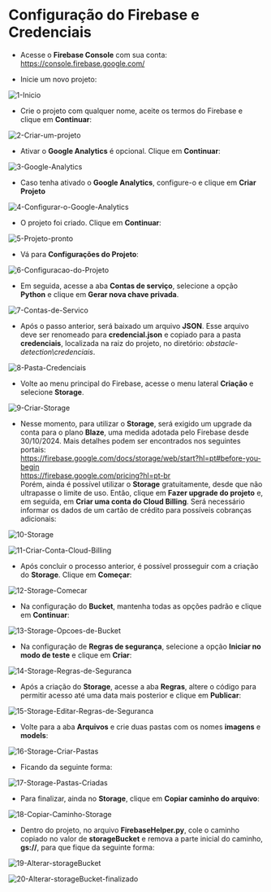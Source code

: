 # Configuração do Firebase e Credenciais

- Acesse o **Firebase Console** com sua conta: https://console.firebase.google.com/

- Inicie um novo projeto:

![1-Inicio](img/1-Inicio.png)

- Crie o projeto com qualquer nome, aceite os termos do Firebase e clique em **Continuar**:

![2-Criar-um-projeto](img/2-Criar-um-projeto.png)

- Ativar o **Google Analytics** é opcional. Clique em **Continuar**:

![3-Google-Analytics](img/3-Google-Analytics.png)

- Caso tenha ativado o **Google Analytics**, configure-o e clique em **Criar Projeto**

![4-Configurar-o-Google-Analytics](img/4-Configurar-o-Google-Analytics.png)

- O projeto foi criado. Clique em **Continuar**:

![5-Projeto-pronto](img/5-Projeto-pronto.png)

- Vá para **Configurações do Projeto**:

![6-Configuracao-do-Projeto](img/6-Configuracao-do-Projeto.png)

- Em seguida, acesse a aba **Contas de serviço**, selecione a opção **Python** e clique em **Gerar nova chave privada**.

![7-Contas-de-Servico](img/7-Contas-de-Servico.png)

- Após o passo anterior, será baixado um arquivo **JSON**. Esse arquivo deve ser renomeado para **credencial.json** e copiado para a pasta **credenciais**, localizada na raiz do projeto, no diretório: *obstacle-detection\credenciais*.

![8-Pasta-Credenciais](img/8-Pasta-Credenciais.png)

- Volte ao menu principal do Firebase, acesse o menu lateral **Criação** e selecione **Storage**.

![9-Criar-Storage](img/9-Criar-Storage.png)

- Nesse momento, para utilizar o **Storage**, será exigido um upgrade da conta para o plano **Blaze**, uma medida adotada pelo Firebase desde 30/10/2024. Mais detalhes podem ser encontrados nos seguintes portais:  
https://firebase.google.com/docs/storage/web/start?hl=pt#before-you-begin  
https://firebase.google.com/pricing?hl=pt-br  
Porém, ainda é possível utilizar o **Storage** gratuitamente, desde que não ultrapasse o limite de uso. Então, clique em **Fazer upgrade do projeto** e, em seguida, em **Criar uma conta do Cloud Billing**. Será necessário informar os dados de um cartão de crédito para possíveis cobranças adicionais:

![10-Storage](img/10-Storage.png)

![11-Criar-Conta-Cloud-Billing](img/11-Criar-Conta-Cloud-Billing.png)

- Após concluir o processo anterior, é possível prosseguir com a criação do **Storage**. Clique em **Começar**:

![12-Storage-Comecar](img/12-Storage-Comecar.png)

- Na configuração do **Bucket**, mantenha todas as opções padrão e clique em **Continuar**:

![13-Storage-Opcoes-de-Bucket](img/13-Storage-Opcoes-de-Bucket.png)

- Na configuração de **Regras de segurança**, selecione a opção **Iniciar no modo de teste** e clique em **Criar**:

![14-Storage-Regras-de-Seguranca](img/14-Storage-Regras-de-Seguranca.png)

- Após a criação do **Storage**, acesse a aba **Regras**, altere o código para permitir acesso até uma data mais posterior e clique em **Publicar**:

![15-Storage-Editar-Regras-de-Seguranca](img/15-Storage-Editar-Regras-de-Seguranca.png)

- Volte para a aba **Arquivos** e crie duas pastas com os nomes **imagens** e **models**:

![16-Storage-Criar-Pastas](img/16-Storage-Criar-Pastas.png)

- Ficando da seguinte forma:

![17-Storage-Pastas-Criadas](img/17-Storage-Pastas-Criadas.png)

- Para finalizar, ainda no **Storage**, clique em **Copiar caminho do arquivo**:

![18-Copiar-Caminho-Storage](img/18-Copiar-Caminho-Storage.png)

- Dentro do projeto, no arquivo **FirebaseHelper.py**, cole o caminho copiado no valor de **storageBucket** e remova a parte inicial do caminho, **gs://**, para que fique da seguinte forma:

![19-Alterar-storageBucket](img/19-Alterar-storageBucket.png)

![20-Alterar-storageBucket-finalizado](img/20-Alterar-storageBucket-finalizado.png)